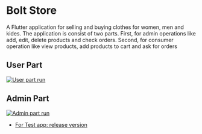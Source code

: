 # Bolt Store

A Flutter application for selling and buying clothes for women, men and kides. The application is consist of two parts. First, for admin operations like add, edit, delete products and check orders. Second, for consumer operation like view products, add products to cart and ask for orders

## User Part

[![User part run](https://img.youtube.com/vi/fNHWkM3QpPA/0.jpg)](https://www.youtube-nocookie.com/embed/fNHWkM3QpPA)

## Admin Part

[![Admin part run](https://img.youtube.com/vi/xhmB-dOMnDY/0.jpg)](https://www.youtube-nocookie.com/embed/xhmB-dOMnDY)

- [For Test app: release version](https://drive.google.com/file/d/10Io967kg12jFQYFrJeCxAuxg5mvYCxLq/view)
